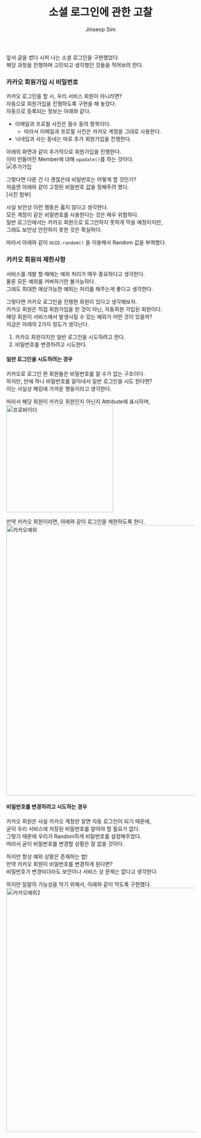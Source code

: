 ﻿---
layout: post
title: "소셜 로그인에 관한 고찰"
categories: ToyProject
tags: [develop]
author:
  - Jinseop Sim
---
앞서 글을 썼다 시피 나는 소셜 로그인을 구현했었다.  
해당 과정을 진행하며 고민되고 생각했던 것들을 적어보려 한다.  

### 카카오 회원가입 시 비밀번호
카카오 로그인을 할 시, 우리 서비스 회원이 아니라면?  
자동으로 회원가입을 진행하도록 구현을 해 놓았다.  
자동으로 등록되는 정보는 아래와 같다.  
- 이메일과 프로필 사진은 필수 동의 항목이다.
  - 따라서 이메일과 프로필 사진은 카카오 계정을 그대로 사용한다.
- 닉네임과 사는 동네는 따로 추가 회원가입을 진행한다.

아래의 화면과 같이 추가적으로 회원가입을 진행한다.  
이미 만들어진 Member에 대해 ```upadate()```를 하는 것이다.  
![추가가입](https://user-images.githubusercontent.com/71700079/222377455-bdf4f08a-dfeb-415a-9aa9-44526019bf7e.png)  

그렇다면 다른 건 다 괜찮은데 비밀번호는 어떻게 할 것인가?  
처음엔 아래와 같이 고정된 비밀번호 값을 정해주려 했다.  
[사진 첨부]

사실 보안상 이런 행동은 옳지 않다고 생각한다.  
모든 계정이 같은 비밀번호를 사용한다는 것은 매우 위험하다.  
일반 로그인에서는 카카오 회원으로 로그인하지 못하게 막을 예정이지만,  
그래도 보안상 안전하지 못한 것은 확실하다.  

따라서 아래와 같이 ```UUID.random()``` 을 이용해서 Random 값을 부여했다.  

### 카카오 회원의 제한사항
서비스를 개발 할 때에는 예외 처리가 매우 중요하다고 생각한다.  
물론 모든 예외를 커버하기란 불가능하다.  
그래도 최대한 예상가능한 예외는 처리를 해주는게 좋다고 생각한다.  

그렇다면 카카오 로그인을 진행한 회원이 있다고 생각해보자.  
카카오 회원은 직접 회원가입을 한 것이 아닌, 자동회원 가입된 회원이다.  
해당 회원이 서비스에서 발생시킬 수 있는 예외가 어떤 것이 있을까?  
지금은 아래의 2가지 정도가 생각난다.  

1. 카카오 회원이지만 일반 로그인을 시도하려고 한다.
2. 비밀번호를 변경하려고 시도한다.

#### 일반 로그인을 시도하려는 경우
카카오로 로그인 한 회원들은 비밀번호를 알 수가 없는 구조이다.  
하지만, 만에 하나 비밀번호를 알아내서 일반 로그인을 시도 한다면?  
이는 사실상 해킹에 가까운 행동이라고 생각한다.  

따라서 해당 회원이 카카오 회원인지 아닌지 Attribute에 표시하며,  
<img width="286" alt="프로바이더" src="https://user-images.githubusercontent.com/71700079/222377770-ef948ad4-e07d-4f65-8344-6974baf8f7e3.png">  

만약 카카오 회원이라면, 아래와 같이 로그인을 제한하도록 한다.  
<img width="721" alt="카카오예외" src="https://user-images.githubusercontent.com/71700079/222377629-2234a139-2a21-4941-8aa1-1788c346fcfd.png">  

#### 비밀번호를 변경하려고 시도하는 경우
카카오 회원은 사실 카카오 계정만 알면 자동 로그인이 되기 때문에,  
굳이 우리 서비스에 저장된 비밀번호를 알아야 할 필요가 없다.  
그렇기 때문에 우리가 Random하게 비밀번호를 설정해주었다.  
따라서 굳이 비밀번호를 변경할 상황은 잘 없을 것이다.  

하지만 항상 예외 상황은 존재하는 법!  
만약 카카오 회원이 비밀번호를 변경하게 된다면?  
비밀번호가 변경되더라도 보안이나 서비스 상 문제는 없다고 생각한다.  

하지만 일말의 가능성을 막기 위해서, 아래와 같이 막도록 구현했다.  
<img width="651" alt="카카오예외2" src="https://user-images.githubusercontent.com/71700079/222377659-39c363aa-0527-4e84-a4da-5db65756399d.png">  
